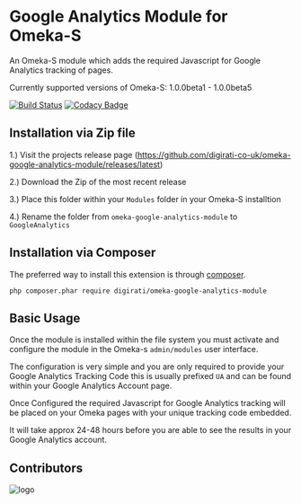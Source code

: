Google Analytics Module for Omeka-S
====================

An Omeka-S module which adds the required Javascript for Google Analytics tracking of pages.

Currently supported versions of Omeka-S: 1.0.0beta1 - 1.0.0beta5

[![Build Status](https://travis-ci.org/digirati-co-uk/omeka-google-analytics-module.svg?branch=master)](https://travis-ci.org/digirati-co-uk/omeka-google-analytics-module)
[![Codacy Badge](https://api.codacy.com/project/badge/Grade/31df3685dbc3470696975940085eaa5f)](https://www.codacy.com/app/Digirati/omeka-google-analytics-module?utm_source=github.com&amp;utm_medium=referral&amp;utm_content=digirati-co-uk/omeka-google-analytics-module&amp;utm_campaign=Badge_Grade)

Installation via Zip file
------------
1.) Visit the projects release page (https://github.com/digirati-co-uk/omeka-google-analytics-module/releases/latest)

2.) Download the Zip of the most recent release


3.) Place this folder within your `Modules` folder in your Omeka-S installtion


4.) Rename the folder from `omeka-google-analytics-module` to `GoogleAnalytics`

Installation via Composer
------------

The preferred way to install this extension is through [composer](http://getcomposer.org/download/).


```
php composer.phar require digirati/omeka-google-analytics-module
```



Basic Usage
-----------

Once the module is installed within the file system you must activate and configure the module in the Omeka-s `admin/modules` user interface.

The configuration is very simple and you are only required to provide your Google Analytics Tracking Code this is usually prefixed `UA` and can be found within your Google Analytics Account page.

Once Configured the required Javascript for Google Analytics tracking will be placed on your Omeka pages with your unique tracking code embedded. 

It will take approx 24-48 hours before you are able to see the results in your Google Analytics account.


Contributors
------------
![logo](https://www.llgc.org.uk/fileadmin/templates/assets-2015/img/logo-nlw-sgwar.svg "NLW Logo")
